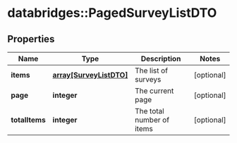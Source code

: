 # databridges::PagedSurveyListDTO


## Properties
Name | Type | Description | Notes
------------ | ------------- | ------------- | -------------
**items** | [**array[SurveyListDTO]**](SurveyListDTO.md) | The list of surveys | [optional] 
**page** | **integer** | The current page | [optional] 
**totalItems** | **integer** | The total number of items | [optional] 


